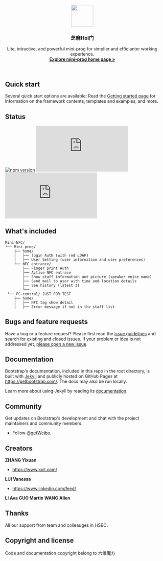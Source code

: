 <p align="center">
  <a href="https://www.voisin.top/">
    <img src="https://tse2.mm.bing.net/th?id=OIP.WV8ZsXkHbK4b71tVz2bxdwHaHa&pid=Api" width=72 height=72>
  </a>
  <h3 align="center">芝麻Hoi门</h3>

  <p align="center">    
    Lite, intractive, and powerful mini-prog for simplier and efficianter working experience. 
    <br>
    <a href="https://www.voisin.top/"><strong>Explore mini-prog home page »</strong></a>
    <br>
  </p>
</p>

<br>


## Quick start

Several quick start options are available:
Read the [Getting started page](https://getbootstrap.com/docs/4.1/getting-started/introduction/) for information on the framework contents, templates and examples, and more.

## Status

[![npm version](https://img.shields.io/npm/v/bootstrap.svg)](https://www.npmjs.com/package/bootstrap)
[![CSS gzip size](https://img.badgesize.io/twbs/bootstrap/v4-dev/dist/css/bootstrap.min.css?compression=gzip&label=CSS+gzip+size)](https://github.com/twbs/bootstrap/tree/v4-dev/dist/css/bootstrap.min.css)
[![JS gzip size](https://img.badgesize.io/twbs/bootstrap/v4-dev/dist/js/bootstrap.min.js?compression=gzip&label=JS+gzip+size)](https://github.com/twbs/bootstrap/tree/v4-dev/dist/js/bootstrap.min.js)

## What's included

```
Mini-NFC/
└── Mini-prog/
    ├── home/
    │   ├── login Auth (with red LDAP)
    │   ├── User Setting (user information and user preferences)
    └── NFC entrance/
        ├── Finger print Auth
        ├── Active NFC entrace
        ├── Show staff information and picture (speaker voice name)
        ├── Send mail to user with time and location details
        ├── See history (latest 3) 
        └── 
 └── PC-central/ JUST FOR TEST
    ├── home/
    │   ├── NFC tag show detail
    │   ├── Error message if not in the staff list
```


## Bugs and feature requests

Have a bug or a feature request? Please first read the [issue guidelines](https://github.com/twbs/bootstrap/blob/master/CONTRIBUTING.md#using-the-issue-tracker) and search for existing and closed issues. If your problem or idea is not addressed yet, [please open a new issue](https://github.com/twbs/bootstrap/issues/new).


## Documentation

Bootstrap's documentation, included in this repo in the root directory, is built with [Jekyll](https://jekyllrb.com/) and publicly hosted on GitHub Pages at <https://getbootstrap.com/>. The docs may also be run locally.

Learn more about using Jekyll by reading its [documentation](https://jekyllrb.com/docs/).


## Community

Get updates on Bootstrap's development and chat with the project maintainers and community members.

- Follow [@getWeibo](https://weibo.com/u/6702022144).


## Creators

**ZHANG Yixuan**
- <https://www.koit.com/>

**LUI Vanessa**
- <https://www.linkedin.com/feed/>

**LI Ava**
**GUO Martin**
**WANG Allen**



## Thanks
All our support from team and colleauges in HSBC.

## Copyright and license

Code and documentation copyright belong to  六维魔方
